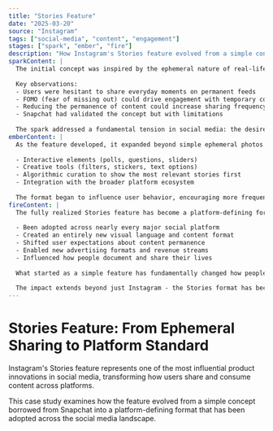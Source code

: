 ```yaml
---
title: "Stories Feature"
date: "2025-03-20"
source: "Instagram"
tags: ["social-media", "content", "engagement"]
stages: ["spark", "ember", "fire"]
description: "How Instagram's Stories feature evolved from a simple concept to a platform-defining format"
sparkContent: |
  The initial concept was inspired by the ephemeral nature of real-life moments: what if social media content could be temporary rather than permanent? This challenged the established paradigm of social platforms creating permanent digital archives.
  
  Key observations:
  - Users were hesitant to share everyday moments on permanent feeds
  - FOMO (fear of missing out) could drive engagement with temporary content
  - Reducing the permanence of content could increase sharing frequency
  - Snapchat had validated the concept but with limitations
  
  The spark addressed a fundamental tension in social media: the desire to share authentic moments versus the pressure of creating a curated permanent profile.
emberContent: |
  As the feature developed, it expanded beyond simple ephemeral photos to become a rich multimedia format with:
  
  - Interactive elements (polls, questions, sliders)
  - Creative tools (filters, stickers, text options)
  - Algorithmic curation to show the most relevant stories first
  - Integration with the broader platform ecosystem
  
  The format began to influence user behavior, encouraging more frequent, casual sharing. It also created a new space for brands and creators to engage audiences in a more authentic, timely manner. The 24-hour timeframe created a natural engagement cycle that kept users returning to the platform daily.
fireContent: |
  The fully realized Stories feature has become a platform-defining format that has:
  
  - Been adopted across nearly every major social platform
  - Created an entirely new visual language and content format
  - Shifted user expectations about content permanence
  - Enabled new advertising formats and revenue streams
  - Influenced how people document and share their lives
  
  What started as a simple feature has fundamentally changed how people use social media, moving platforms from digital archives to spaces for authentic, in-the-moment sharing. Stories now account for a significant portion of content creation and consumption across multiple platforms.
  
  The impact extends beyond just Instagram - the Stories format has become a standard content type across social media, demonstrating how a single product innovation can reshape an entire industry.
---
```


# Stories Feature: From Ephemeral Sharing to Platform Standard

Instagram's Stories feature represents one of the most influential product innovations in social media, transforming how users share and consume content across platforms.

This case study examines how the feature evolved from a simple concept borrowed from Snapchat into a platform-defining format that has been adopted across the social media landscape.
